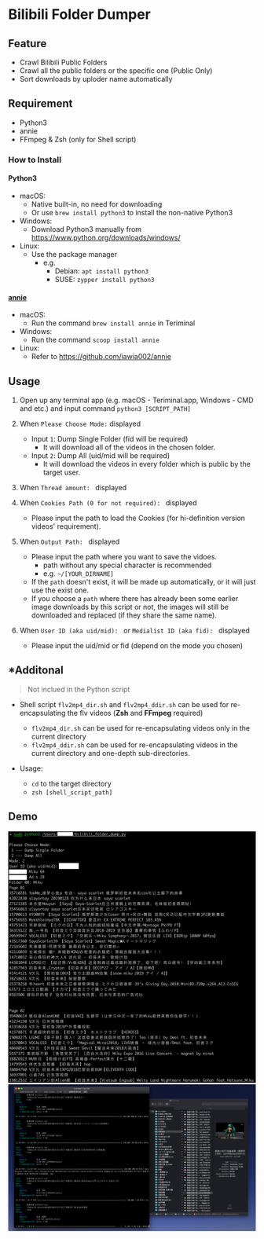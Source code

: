 # Bilibili Folder Dumper

## Feature
- Crawl Bilibili Public Folders
- Crawl all the public folders or the specific one (Public Only)
- Sort downloads by uploder name automatically

## Requirement
- Python3
- annie
- FFmpeg & Zsh (only for Shell script)

### How to Install
#### Python3
- macOS: 
	- Native built-in, no need for downloading
	- Or use `brew install python3` to install the non-native Python3
- Windows: 
	- Download Python3 manually from <https://www.python.org/downloads/windows/>
- Linux:
	- Use the package manager
		- e.g. 
			- Debian: `apt install python3`
			- SUSE: `zypper install python3`

#### [annie](https://github.com/iawia002/annie)
- macOS:
	- Run the command `brew install annie` in Teriminal
- Windows: 
	- Run the command `scoop install annie`
- Linux: 	
	- Refer to <https://github.com/iawia002/annie>

## Usage
1. Open up any terminal app (e.g. macOS - Teriminal.app, Windows - CMD and etc.) and input command `python3 [SCRIPT_PATH]`

2. When `Please Choose Mode:` displayed<br>
	- Input `1`: Dump Single Folder (fid will be required)
		- It will download all of the videos in the chosen folder. 
	- Input `2`: Dump All (uid/mid will be required)
		- It will download the videos in every folder which is public by the target user. 

3. When `Thread amount: ` displayed<br>

4. When `Cookies Path (0 for not required): ` displayed<br>
	- Please input the path to load the Cookies (for hi-definition version videos' requirement).

5. When `Output Path: ` displayed<br>
	- Please input the path where you want to save the vidoes.
		- path without any special character is recommended
		- e.g. `~/[YOUR_DIRNAME]`
	- If the `path` doesn't exist, it will be made up automatically, or it will just use the exist one.
	- If you choose a `path` where there has already been some earlier image downloads by this script or not, the images will still be downloaded and replaced (if they share the same name).

6. When `User ID (aka uid/mid): ` or `Medialist ID (aka fid): ` displayed<br> 
	- Please input the uid/mid or fid (depend on the mode you chosen)

## *Additonal
> Not inclued in the Python script

- Shell script `flv2mp4_dir.sh` and `flv2mp4_ddir.sh` can be used for re-encapsulating the flv videos (**Zsh** and **FFmpeg** required)
	- `flv2mp4_dir.sh` can be used for re-encapsulating videos only in the current directory 
	- `flv2mp4_ddir.sh` can be used for re-encapsulating videos in the current directory and one-depth sub-directories.

- Usage:
	- `cd` to the target directory
	- `zsh [shell_script_path]`

## Demo
![demo.jpg](media/demo.jpg)
![favlist_dump_plan.jpg](media/favlist_dump_plan.jpg)


